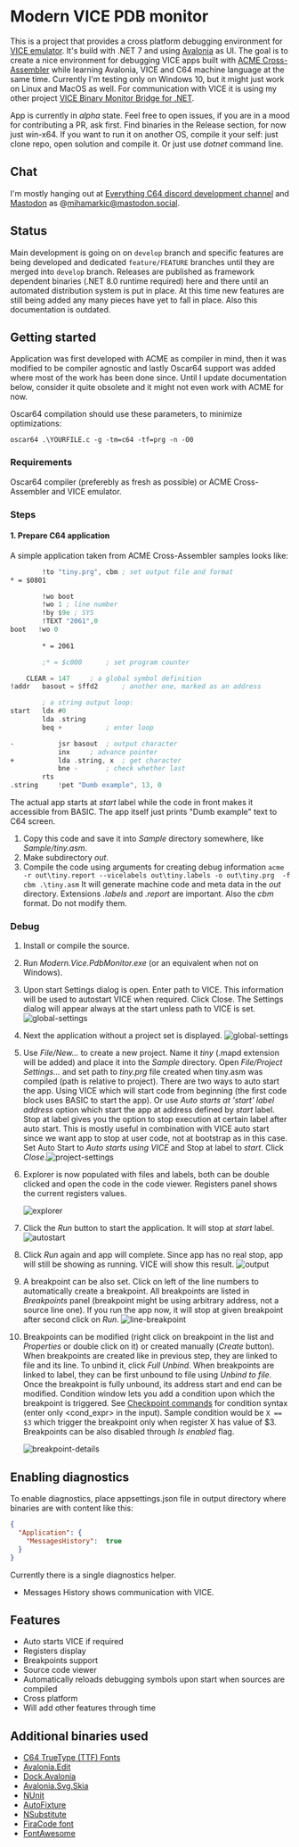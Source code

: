 # Modern VICE PDB monitor

This is a project that provides a cross platform debugging environment for [VICE emulator](https://vice-emu.sourceforge.io/). It's build with .NET 7 and using [Avalonia](https://docs.avaloniaui.net/) as UI. The goal is to create a nice environment for debugging VICE apps built with [ACME Cross-Assembler](https://sourceforge.net/projects/acme-crossass/) while learning Avalonia, VICE and C64 machine language at the same time. Currently I'm testing only on Windows 10, but it might just work on Linux and MacOS as well. For communication with VICE it is using my other project [VICE Binary Monitor Bridge for .NET](https://github.com/MihaMarkic/vice-bridge-net).

App is currently in *alpha* state. Feel free to open issues, if you are in a mood for contributing a PR, ask first. Find binaries in the Release section, for now just win-x64. If you want to run it on another OS, compile it your self: just clone repo, open solution and compile it. Or just use *dotnet* command line.

## Chat

I'm mostly hanging out at [Everything C64 discord development channel](https://discord.gg/SFQaN4jgqm) and
[Mastodon](https://mastodon.social/@mihamarkic) as @mihamarkic@mastodon.social.

## Status

Main development is going on on `develop` branch and specific features are being developed and dedicated `feature/FEATURE` branches until they are merged into `develop` branch.
Releases are published as framework dependent binaries (.NET 8.0 runtime required) here and there until an automated distribution system is put in place.
At this time new features are still being added any many pieces have yet to fall in place.
Also this documentation is outdated.


## Getting started

Application was first developed with ACME as compiler in mind, then it was modified to be compiler agnostic and lastly
Oscar64 support was added where most of the work has been done since. Until I update documentation below, consider it quite obsolete and it might not even work with ACME for now.

Oscar64 compilation should use these parameters, to minimize optimizations:

`oscar64 .\YOURFILE.c -g -tm=c64 -tf=prg -n -O0`

### Requirements

Oscar64 compiler (preferebly as fresh as possible) or ACME Cross-Assembler and VICE emulator.

### Steps

#### 1. Prepare C64 application

A simple application taken from ACME Cross-Assembler samples looks like:

``` asm
		!to "tiny.prg", cbm	; set output file and format
* = $0801

        !wo boot
        !wo 1 ; line number
        !by $9e ; SYS
        !TEXT "2061",0
boot   !wo 0
 
        * = 2061

		;* = $c000		; set program counter

	CLEAR = 147		; a global symbol definition
!addr	basout = $ffd2		; another one, marked as an address

		; a string output loop:
start	ldx #0
		lda .string
		beq +			; enter loop

-			jsr basout	; output character
			inx		; advance pointer
+			lda .string, x	; get character
			bne -		; check whether last
		rts
.string		!pet "Dumb example", 13, 0
```

The actual app starts at *start* label while the code in front makes it accessible from BASIC. The app itself just prints "Dumb example" text to C64 screen. 

1. Copy this code and save it into *Sample* directory somewhere, like *Sample/tiny.asm*.
2. Make subdirectory *out*.
3. Compile the code using arguments for creating debug information
   `acme -r out\tiny.report --vicelabels out\tiny.labels -o out\tiny.prg  -f cbm .\tiny.asm`
   It will generate machine code and meta data in the *out* directory. Extensions *.labels* and *.report* are important. Also the *cbm* format. Do not modify them.

### Debug

1. Install or compile the source.

2. Run *Modern.Vice.PdbMonitor.exe* (or an equivalent when not on Windows).

3. Upon start Settings dialog is open. Enter path to VICE. This information will be used to autostart VICE when required. Click Close. The Settings dialog will appear always at the start unless path to VICE is set.
   ![global-settings](docs/global-settings.png)

4. Next the application without a project set is displayed.
   ![global-settings](docs/empty.png)

5. Use *File/New...* to create a new project. Name it *tiny* (.mapd extension will be added) and place it into the *Sample* directory. Open *File/Project Settings...* and set path to *tiny.prg* file created when tiny.asm was compiled (path is relative to project).
   There are two ways to auto start the app. Using VICE which will start code from beginning (the first code block uses BASIC to start the app). Or use *Auto starts at 'start' label address* option which start the app at address defined by *start* label. Stop at label gives you the option to stop execution at certain label after auto start. This is mostly useful in combination with VICE auto start since we want app to stop at user code, not at bootstrap as in this case.
   Set Auto Start to *Auto starts using VICE* and Stop at label to *start*.
   Click *Close*.![project-settings](docs/project-settings.png)

6. Explorer is now populated with files and labels, both can be double clicked and open the code in the code viewer. Registers panel shows the current registers values.

   ![explorer](docs/explorer.png)

7. Click the *Run* button to start the application. It will stop at *start* label.
   ![autostart](docs/autostart.png)

8. Click *Run* again and app will complete. Since app has no real stop, app will still be showing as running. VICE will show this result.
   ![output](docs\output.png)

9. A breakpoint can be also set. Click on left of the line numbers to automatically create a breakpoint. All breakpoints are listed in *Breakpoints* panel (breakpoint might be using arbitrary address, not a source line one). If you run the app now, it will stop at given breakpoint after second click on *Run*.
   ![line-breakpoint](docs/line-breakpoint.png)

10. Breakpoints can be modified (right click on breakpoint in the list and *Properties* or double click on it) or created manually (*Create* button). When breakpoints are created like in previous step, they are linked to file and its line. To unbind it, click *Full Unbind*. When breakpoints are linked to label, they can be first unbound to file using *Unbind to file*. Once the breakpoint is fully unbound, its address start and end can be modified.
    Condition window lets you add a condition upon which the breakpoint is triggered. See [Checkpoint commands](https://vice-emu.sourceforge.io/vice_12.html) for condition syntax (enter only <cond_expr> in the input). Sample condition would be
    `X == $3` which trigger the breakpoint only when register X has value of $3. 
    Breakpoints can be also disabled through *Is enabled* flag.

    ![breakpoint-details](docs/breakpoint-details.png)

## Enabling diagnostics

To enable diagnostics, place appsettings.json file in output directory where binaries are with content like this:
```json
{
  "Application": {
    "MessagesHistory":  true
  }
}

```

Currently there is a single diagnostics helper. 
* Messages History shows communication with VICE.

## Features

* Auto starts VICE if required
* Registers display
* Breakpoints support
* Source code viewer
* Automatically reloads debugging symbols upon start when sources are compiled
* Cross platform
* Will add other features through time

## Additional binaries used

* [C64 TrueType (TTF) Fonts](https://style64.org/c64-truetype)
* [Avalonia.Edit](https://github.com/avaloniaui/avaloniaedit)
* [Dock.Avalonia](https://github.com/wieslawsoltes/Dock)
* [Avalonia.Svg.Skia](https://github.com/wieslawsoltes/Svg.Skia)
* [NUnit](https://nunit.org/)
* [AutoFixture](https://autofixture.github.io/)
* [NSubstitute](https://nsubstitute.github.io/)
* [FiraCode font](https://github.com/tonsky/FiraCode)
* [FontAwesome](https://fontawesome.com/)